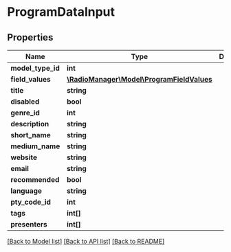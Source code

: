 # ProgramDataInput

## Properties
Name | Type | Description | Notes
------------ | ------------- | ------------- | -------------
**model_type_id** | **int** |  | 
**field_values** | [**\RadioManager\Model\ProgramFieldValues**](ProgramFieldValues.md) |  | [optional] 
**title** | **string** |  | 
**disabled** | **bool** |  | [optional] 
**genre_id** | **int** |  | [optional] 
**description** | **string** |  | [optional] 
**short_name** | **string** |  | [optional] 
**medium_name** | **string** |  | [optional] 
**website** | **string** |  | [optional] 
**email** | **string** |  | [optional] 
**recommended** | **bool** |  | [optional] 
**language** | **string** |  | [optional] 
**pty_code_id** | **int** |  | [optional] 
**tags** | **int[]** |  | [optional] 
**presenters** | **int[]** |  | [optional] 

[[Back to Model list]](../README.md#documentation-for-models) [[Back to API list]](../README.md#documentation-for-api-endpoints) [[Back to README]](../README.md)


